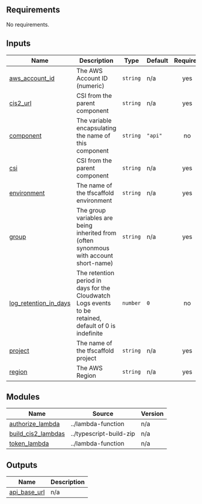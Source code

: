 <!-- BEGIN_TF_DOCS -->
<!-- markdownlint-disable -->
<!-- vale off -->

## Requirements

No requirements.
## Inputs

| Name | Description | Type | Default | Required |
|------|-------------|------|---------|:--------:|
| <a name="input_aws_account_id"></a> [aws\_account\_id](#input\_aws\_account\_id) | The AWS Account ID (numeric) | `string` | n/a | yes |
| <a name="input_cis2_url"></a> [cis2\_url](#input\_cis2\_url) | CSI from the parent component | `string` | n/a | yes |
| <a name="input_component"></a> [component](#input\_component) | The variable encapsulating the name of this component | `string` | `"api"` | no |
| <a name="input_csi"></a> [csi](#input\_csi) | CSI from the parent component | `string` | n/a | yes |
| <a name="input_environment"></a> [environment](#input\_environment) | The name of the tfscaffold environment | `string` | n/a | yes |
| <a name="input_group"></a> [group](#input\_group) | The group variables are being inherited from (often synonmous with account short-name) | `string` | n/a | yes |
| <a name="input_log_retention_in_days"></a> [log\_retention\_in\_days](#input\_log\_retention\_in\_days) | The retention period in days for the Cloudwatch Logs events to be retained, default of 0 is indefinite | `number` | `0` | no |
| <a name="input_project"></a> [project](#input\_project) | The name of the tfscaffold project | `string` | n/a | yes |
| <a name="input_region"></a> [region](#input\_region) | The AWS Region | `string` | n/a | yes |
## Modules

| Name | Source | Version |
|------|--------|---------|
| <a name="module_authorize_lambda"></a> [authorize\_lambda](#module\_authorize\_lambda) | ../lambda-function | n/a |
| <a name="module_build_cis2_lambdas"></a> [build\_cis2\_lambdas](#module\_build\_cis2\_lambdas) | ../typescript-build-zip | n/a |
| <a name="module_token_lambda"></a> [token\_lambda](#module\_token\_lambda) | ../lambda-function | n/a |
## Outputs

| Name | Description |
|------|-------------|
| <a name="output_api_base_url"></a> [api\_base\_url](#output\_api\_base\_url) | n/a |
<!-- vale on -->
<!-- markdownlint-enable -->
<!-- END_TF_DOCS -->
